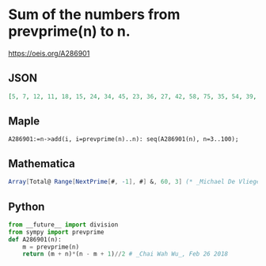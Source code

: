 # Sum of the numbers from prevprime\(n\) to n\.
https://oeis.org/A286901
## JSON
```JSON
[5, 7, 12, 11, 18, 15, 24, 34, 45, 23, 36, 27, 42, 58, 75, 35, 54, 39, 60, 82, 105, 47, 72, 98, 125, 153, 182, 59, 90, 63, 96, 130, 165, 201, 238, 75, 114, 154, 195, 83, 126, 87, 132, 178, 225, 95, 144, 194, 245, 297, 350, 107, 162, 218, 275, 333, 392, 119, 180, 123]
```
## Maple
```Maple
A286901:=n->add(i, i=prevprime(n)..n): seq(A286901(n), n=3..100);
```
## Mathematica
```Mathematica
Array[Total@ Range[NextPrime[#, -1], #] &, 60, 3] (* _Michael De Vlieger_, May 15 2017 *)
```
## Python
```Python
from __future__ import division
from sympy import prevprime
def A286901(n):
    m = prevprime(n)
    return (m + n)*(n - m + 1)//2 # _Chai Wah Wu_, Feb 26 2018
```

